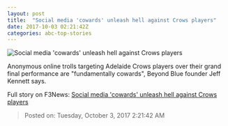 ```yaml
---
layout: post
title:  "Social media 'cowards' unleash hell against Crows players"
date: 2017-10-03 02:21:42Z
categories: abc-top-stories
---
```


![Social media 'cowards' unleash hell against Crows players](http://www.abc.net.au/news/image/9004596-1x1-700x700.jpg)

Anonymous online trolls targeting Adelaide Crows players over their grand final performance are "fundamentally cowards", Beyond Blue founder Jeff Kennett says.


Full story on F3News: [Social media 'cowards' unleash hell against Crows players](http://www.f3nws.com/n/3PHsUC)

> Posted on: Tuesday, October 3, 2017 2:21:42 AM
